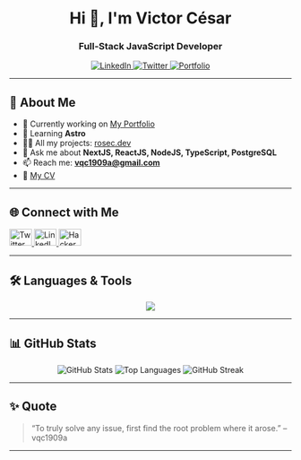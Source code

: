 <!-- Profile Header -->
<p align="center">
  <h1 align="center">Hi 👋, I'm Victor César</h1>
  <h3 align="center">Full-Stack JavaScript Developer</h3>
</p>

<p align="center">
  <a href="https://www.linkedin.com/in/victor-cesar-quispe-atencio/" target="_blank">
    <img src="https://img.shields.io/badge/LinkedIn-blue?logo=linkedin&style=for-the-badge" alt="LinkedIn" />
  </a>
  <a href="https://twitter.com/vqc1909a" target="_blank">
    <img src="https://img.shields.io/badge/Twitter-1DA1F2?logo=twitter&style=for-the-badge" alt="Twitter" />
  </a>
  <a href="https://www.rosec.dev" target="_blank">
    <img src="https://img.shields.io/badge/Portfolio-rosec.dev-6f42c1?style=for-the-badge" alt="Portfolio" />
  </a>
</p>

---

## 🚀 About Me

- 🔭 Currently working on [My Portfolio](https://www.rosec.dev)
- 🌱 Learning **Astro**
- 👨‍💻 All my projects: [rosec.dev](https://www.rosec.dev)
- 💬 Ask me about **NextJS, ReactJS, NodeJS, TypeScript, PostgreSQL**
- 📫 Reach me: **vqc1909a@gmail.com**
- 📄 [My CV](https://www.rosec.dev/files/cv.pdf)

---

## 🌐 Connect with Me

<p>
  <a href="https://twitter.com/vqc1909a" target="_blank">
    <img src="https://raw.githubusercontent.com/rahuldkjain/github-profile-readme-generator/master/src/images/icons/Social/twitter.svg" alt="Twitter" height="30" width="40" />
  </a>
  <a href="https://linkedin.com/in/victor-cesar-quispe-atencio" target="_blank">
    <img src="https://raw.githubusercontent.com/rahuldkjain/github-profile-readme-generator/master/src/images/icons/Social/linked-in-alt.svg" alt="LinkedIn" height="30" width="40" />
  </a>
  <a href="https://www.hackerrank.com/vqc1909a" target="_blank">
    <img src="https://raw.githubusercontent.com/rahuldkjain/github-profile-readme-generator/master/src/images/icons/Social/hackerrank.svg" alt="HackerRank" height="30" width="40" />
  </a>
</p>

---

## 🛠️ Languages & Tools

<p align="center">
  <img src="https://skillicons.dev/icons?i=react,nextjs,nodejs,typescript,javascript,postgres,mongodb,tailwind,redux,jest,cypress,git,linux,python,docker,mysql,nginx,express,redis,bash" />
</p>

---

## 📊 GitHub Stats

<p align="center">
  <img src="https://github-readme-stats.vercel.app/api?username=vqc1909a&show_icons=true&theme=radical" alt="GitHub Stats" />
  <img src="https://github-readme-stats.vercel.app/api/top-langs?username=vqc1909a&show_icons=true&locale=en&layout=compact&theme=radical" alt="Top Languages" />
  <img src="https://github-readme-streak-stats.herokuapp.com/?user=vqc1909a&theme=radical" alt="GitHub Streak" />
</p>

---

## ✨ Quote

> “To truly solve any issue, first find the root problem where it arose.” – vqc1909a

---
